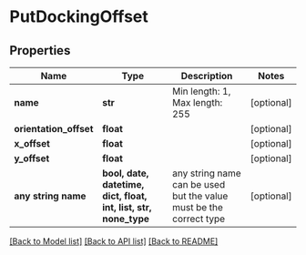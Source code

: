 # PutDockingOffset


## Properties
Name | Type | Description | Notes
------------ | ------------- | ------------- | -------------
**name** | **str** | Min length: 1, Max length: 255 | [optional] 
**orientation_offset** | **float** |  | [optional] 
**x_offset** | **float** |  | [optional] 
**y_offset** | **float** |  | [optional] 
**any string name** | **bool, date, datetime, dict, float, int, list, str, none_type** | any string name can be used but the value must be the correct type | [optional]

[[Back to Model list]](../README.md#documentation-for-models) [[Back to API list]](../README.md#documentation-for-api-endpoints) [[Back to README]](../README.md)


